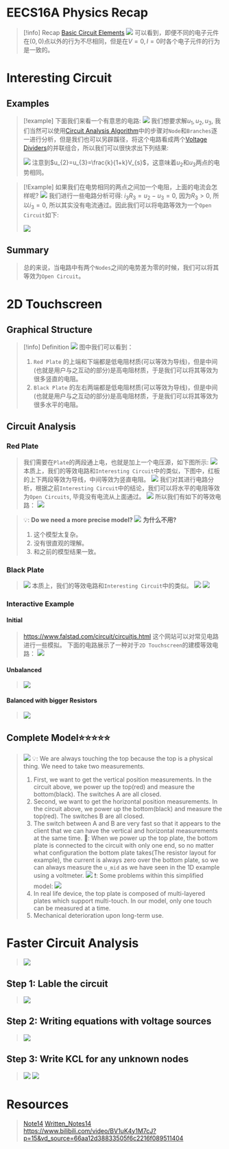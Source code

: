 
# EECS16A Physics Recap

> [!info] Recap
> [Basic Circuit Elements](1_Circuit_Analysis_Node_Voltage.md#Basic%20Circuit%20Elements)
> ![](4_2D_Touchscreen.assets/image-20230311220857010.png)
> 可以看到，即便不同的电子元件在$(0,0)$点以外的行为不尽相同，但是在$V=0, I=0$时各个电子元件的行为是一致的。

# Interesting Circuit
## Examples

> [!example]  下面我们来看一个有意思的电路:
> ![](4_2D_Touchscreen.assets/image-20230311221635379.png)
> 我们想要求解$u_{1},u_{2},u_{3}$, 我们当然可以使用[Circuit Analysis Algorithm](2_Modeling_and_Circuit_Elements.md#Circuit%20Analysis%20Algorithm)中的步骤对`Node`和`Branches`逐一进行分析，但是我们也可以另辟蹊径，将这个电路看成两个[Voltage Dividers](2_Modeling_and_Circuit_Elements.md#Voltage%20Divider)的并联组合，所以我们可以很快求出下列结果:
> 
> ![](4_2D_Touchscreen.assets/image-20230311221952215.png)
> 注意到$u_{2}=u_{3}=\frac{k}{1+k}V_{s}$，这意味着$u_{2}$和$u_{3}$两点的电势相同。

> [!Example] 如果我们在电势相同的两点之间加一个电阻，上面的电流会怎样呢?
> ![](4_2D_Touchscreen.assets/image-20230315122931233.png)
> 我们进行一些电路分析可得: $i_3R_3=u_2-u_3=0$, 因为$R_3>0$, 所以$i_3=0$, 所以其实没有电流通过。因此我们可以将电路等效为一个`Open Circuit`如下:
> 
> ![](4_2D_Touchscreen.assets/image-20230315123212294.png)


## Summary
> 总的来说，当电路中有两个`Nodes`之间的电势差为零的时候，我们可以将其等效为`Open Circuit`。



# 2D Touchscreen
## Graphical Structure
> [!info]  Definition
> ![](4_2D_Touchscreen.assets/image-20230315132758782.png)
> 图中我们可以看到：
> 1. `Red Plate` 的上端和下端都是低电阻材质(可以等效为导线)，但是中间(也就是用户与之互动的部分)是高电阻材质，于是我们可以将其等效为很多竖直的电阻。
> 2. `Black Plate` 的左右两端都是低电阻材质(可以等效为导线)，但是中间(也就是用户与之互动的部分)是高电阻材质，于是我们可以将其等效为很多水平的电阻。


## Circuit Analysis
### Red Plate
> 我们需要在`Plate`的两段通上电，也就是加上一个电压源，如下图所示:
> ![](4_2D_Touchscreen.assets/image-20230315133249021.png)
> 本质上，我们的等效电路和`Interesting Circuit`中的类似，下图中，红板的上下两段等效为导线，中间等效为竖直电阻。
> ![](4_2D_Touchscreen.assets/image-20230315133429421.png)
> 我们对其进行电路分析，根据之前`Interesting Circuit`中的结论，我们可以将水平的电阻等效为`Open Circuits`, 毕竟没有电流从上面通过。
> ![](4_2D_Touchscreen.assets/image-20230315141055656.png)
> 所以我们有如下的等效电路：
> ![](4_2D_Touchscreen.assets/image-20230315140928334.png)


> 💡: **Do we need a more precise model?**
> ![](4_2D_Touchscreen.assets/image-20230316092940371.png)
> **为什么不用?**
> 	1. 这个模型太复杂。
> 	2. 没有很直观的理解。
> 	3. 和之前的模型结果一致。




### Black Plate
> ![](4_2D_Touchscreen.assets/image-20230315134817161.png)
> 本质上，我们的等效电路和`Interesting Circuit`中的类似。
> ![](4_2D_Touchscreen.assets/image-20230315134920526.png)
>  ![](4_2D_Touchscreen.assets/image-20230315135403148.png)


### Interactive Example
#### Initial
> https://www.falstad.com/circuit/circuitjs.html 这个网站可以对常见电路进行一些模拟。
> 下面的电路展示了一种对于`2D Touchscreen`的建模等效电路：
> ![](4_2D_Touchscreen.assets/image-20230316093638369.png)
> 



#### Unbalanced
> ![](4_2D_Touchscreen.assets/image-20230316094249937.png)



#### Balanced with bigger Resistors
> ![](4_2D_Touchscreen.assets/image-20230316094322803.png)



## Complete Model⭐⭐⭐⭐⭐
> ![](4_2D_Touchscreen.assets/image-20230316095936741.png)
> 💡: We are always touching the top because the top is a physical thing. We need to take two measurements. 
> 1. First, we want to get the vertical position measurements. In the circuit above, we power up the top(red) and measure the bottom(black). The switches A are all closed.
> 2. Second, we want to get the horizontal position measurements. In the circuit above, we power up the bottom(black) and measure the top(red). The switches B are all closed.
> 3. The switch between A and B are very fast so that it appears to the client that we can have the vertical and horizontal measurements at the same time.
> 🔔: When we power up the top plate, the bottom plate is connected to the circuit with only one end, so no matter what configuration the bottom plate takes(The resistor layout for example), the current is always zero over the bottom plate, so we can always measure the `u_mid` as we have seen in the 1D example using a voltmeter.
> ![](4_2D_Touchscreen.assets/image-20230316101740458.png)
> ❗: Some problems within this simplified model:
> ![](4_2D_Touchscreen.assets/image-20230316101811874.png)
> 1. In real life device, the top plate is composed of multi-layered plates which support multi-touch. In our model, only one touch can be measured at a time.
> 2. Mechanical deterioration upon long-term use.





# Faster Circuit Analysis
> ![](4_2D_Touchscreen.assets/image-20230316101934671.png)


## Step 1: Lable the circuit
> ![](4_2D_Touchscreen.assets/image-20230316101951322.png)


## Step 2: Writing equations with voltage sources
> ![](4_2D_Touchscreen.assets/image-20230316102057463.png)



## Step 3: Write KCL for any unknown nodes
> ![](4_2D_Touchscreen.assets/image-20230316102122333.png)
> ![](4_2D_Touchscreen.assets/image-20230316102217089.png)






# Resources
> [Note14](Typed_notes_pdf/Note14.pdf)
> [Written_Notes14](Typed_notes_pdf/Written_Notes14.pdf)
> https://www.bilibili.com/video/BV1uK4y1M7cJ?p=15&vd_source=66aa12d38833505f6c2216f089511404



